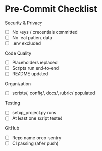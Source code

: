 # Pre-Commit Checklist

Security & Privacy
- [ ] No keys / credentials committed
- [ ] No real patient data
- [ ] .env excluded

Code Quality
- [ ] Placeholders replaced
- [ ] Scripts run end-to-end
- [ ] README updated

Organization
- [ ] scripts/, config/, docs/, rubric/ populated

Testing
- [ ] setup_project.py runs
- [ ] At least one script tested

GitHub
- [ ] Repo name onco-sentry
- [ ] CI passing (after push)
